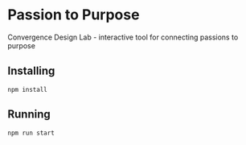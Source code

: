 # Passion to Purpose

Convergence Design Lab - interactive tool for connecting passions to purpose

## Installing

```
npm install
```

## Running

```
npm run start
```

